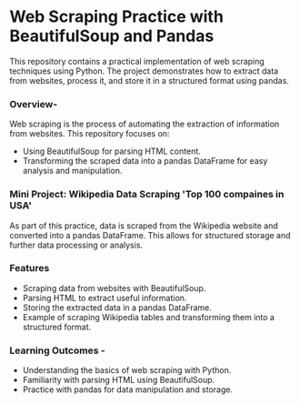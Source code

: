 # Web Scraping Practice with BeautifulSoup and Pandas

This repository contains a practical implementation of web scraping techniques using Python. The project demonstrates how to extract data from websites, process it, and store it in a structured format using pandas.

### Overview-
Web scraping is the process of automating the extraction of information from websites. This repository focuses on:

* Using BeautifulSoup for parsing HTML content.
* Transforming the scraped data into a pandas DataFrame for easy analysis and manipulation.

### Mini Project: Wikipedia Data Scraping 'Top 100 compaines in USA'
As part of this practice, data is scraped from the Wikipedia website and converted into a pandas DataFrame. This allows for structured storage and further data processing or analysis.

### Features
* Scraping data from websites with BeautifulSoup.
* Parsing HTML to extract useful information.
* Storing the extracted data in a pandas DataFrame.
* Example of scraping Wikipedia tables and transforming them into a structured format.

### Learning Outcomes - 
* Understanding the basics of web scraping with Python.
* Familiarity with parsing HTML using BeautifulSoup.
* Practice with pandas for data manipulation and storage.
